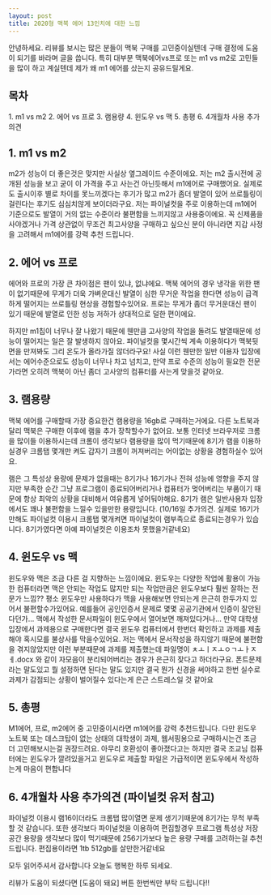 ```yaml
---
layout: post
title: 2020형 맥북 에어 13인치에 대한 느낌
---
```


안녕하세요. 리뷰를 보시는 많은 분들이 맥북 구매를 고민중이실텐데 구매 결정에 도움이 되기를 바라며 글을 씁니다. 특히 대부분 맥북에어vs프로 또는 m1 vs m2로 고민들을 많이 하고 계실텐데 제가 왜 m1 에어를 샀는지 공유드릴게요.

<h2>목차</h2>
1. m1 vs m2
2. 에어 vs 프로
3. 램용량
4. 윈도우 vs 맥
5. 총평
6. 4개월차 사용 추가의견


<h2>1. m1 vs m2</h2>
m2가 성능이 더 좋은것은 맞지만 사실상 옆그레이드 수준이에요. 저는 m2 출시전에 공개된 성능을 보고 굳이 이 가격을 주고 사는건 아닌듯해서 m1에어로 구매했어요. 실제로도 출시이후 별로 차이를 못느끼겠다는 후기가 많고 m2가 좀더 발열이 있어 쓰로틀링이 걸린다는 후기도 심심치않게 보이더라구요. 저는 파이널컷을 주로 이용하는데 m1에어 기준으로도 발열이 거의 없는 수준이라 불편함을 느끼지않고 사용중이에요. 꼭 신제품을 사야겠거나 가격 상관없이 무조건 최고사양을 구매하고 싶으신 분이 아니라면 지갑 사정을 고려해서 m1에어를 강력 추천 드립니다.


<h2>2. 에어 vs 프로</h2>
에어와 프로의 가장 큰 차이점은 팬이 있냐, 없냐에요. 맥북 에어의 경우 냉각을 위한 팬이 없기때문에 무게가 더욱 가벼운대신 발열이 심한 무거운 작업을 한다면 성능이 급격하게 떨어지는 쓰로틀링 현상을 경험할수있어요. 프로는 무게가 좀더 무거운대신 팬이 있기 때문에 발열로 인한 성능 저하가 상대적으로 덜한 편이에요.

하지만 m1칩이 너무나 잘 나왔기 때문에 웬만큼 고사양의 작업을 돌려도 발열때문에 성능이 떨어지는 일은 잘 발생하지 않아요. 파이널컷을 몇시간씩 계속 이용하다가 맥북뒷면을 만져봐도 그리 온도가 올라가질 않더라구요! 사실 이런 웬만한 일반 이용자 입장에서는 에어수준으로도 성능이 너무나 차고 넘치고, 만약 프로 수준의 성능이 필요한 전문가라면 오히려 맥북이 아닌 좀더 고사양의 컴퓨터를 사는게 맞을것 같아요.


<h2>3. 램용량</h2>
맥북 에어를 구매할때 가장 중요한건 램용량을 16gb로 구매하는거에요. 다른 노트북과 달리 맥북은 구매한 이후에 램을 추가 장착할수가 없어요. 보통 인터넷 브라우저로 크롬을 많이들 이용하시는데 크롬이 생각보다 램용량을 많이 먹기때문에 8기가 램을 이용하실경우 크롬탭 몇개만 켜도 갑자기 크롬이 꺼져버리는 어이없는 상황을 경험하실수 있어요.

램은 그 특성상 용량에 문제가 없을때는 8기가나 16기가나 전혀 성능에 영향을 주지 않지만 부족한 순간 그냥 프로그램이 종료되어버리거나 컴퓨터가 멎어버리는 부품이기 때문에 항상 최악의 상황을 대비해서 여유롭게 넣어둬야해요. 8기가 램은 일반사용자 입장에서도 꽤나 불편함을 느낄수 있을만한 용량입니다. (10/16일 추가의견. 실제로 16기가만해도 파이널컷 이용시 크롬탭 몇개켜면 파이널컷이 램부족으로 종료되는경우가 있습니다. 8기가였다면 아예 파이널컷은 이용조차 못했을거같네요)


<h2>4. 윈도우 vs 맥</h2>
윈도우와 맥은 조금 다른 걸 지향하는 느낌이에요. 윈도우는 다양한 작업에 활용이 가능한 컴퓨터라면 맥은 안되는 작업도 많지만 되는 작업만큼은 윈도우보다 훨씬 잘하는 전문가 느낌?? 평소 윈도우만 사용하다가 맥을 사용해보면 안되는게 은근히 한두가지 있어서 불편할수가있어요. 예를들어 공인인증서 문제로 몇몇 공공기관에서 인증이 잘안된다던가... 맥에서 작성한 문서파일이 윈도우에서 열어보면 깨져있다거나... 만약 대학생 입장에서 과제용으로 구매한다면 결국 윈도우 컴퓨터에서 한번더 확인하고 과제를 제출해야 혹시모를 불상사를 막을수있어요. 저는 맥에서 문서작성을 하지않기 때문에 불편함을 겪지않았지만 이런 부분때문에 과제를 제출했는데 파일명이 ㅊㅗㅣㅈㅗㅇㄱㅗㅏㅈㅔ.docx 와 같이 자모음이 분리되어버리는 경우가 은근히 잦다고 하더라구요. 폰트문제라는 말도있고 뭘 설정하면 된다는 말도 있지만 결국 뭔가 신경을 써야하고 한번 실수로 과제가 감점되는 상황이 벌어질수 있다는게 은근 스트레스일 것 같아요


<h2>5. 총평</h2>
M1에어, 프로, m2에어 중 고민중이시라면 m1에어를 강력 추천드립니다. 다만 윈도우 노트북 또는 데스크탑이 없는 상태의 대학생이 과제, 웹서핑용으로 구매하시는건 조금 더 고민해보시는걸 권장드려요. 아무리 호환성이 좋아졌다고는 하지만 결국 조교님 컴퓨터에는 윈도우가 깔려있을거고 윈도우로 제출할 파일은 가급적이면 윈도우에서 작성하는게 마음이 편합니다


<h2>6. 4개월차 사용 추가의견 (파이널컷 유저 참고)</h2>
파이널컷 이용시 램16이더라도 크롬탭 많이열면 문제 생기기때문에 8기가는 무척 부족할 것 같습니다. 또한 생각보다 파이널컷을 이용하여 편집할경우 프로그램 특성상 저장공간 용량을 생각보다 많이 먹기때문에 256기가보다 높은 용량 구매를 고려하는걸 추천드립니다. 편집용이라면 1tb 512gb를 살만한거같네요

모두 읽어주셔서 감사합니다 오늘도 행복한 하루 되세요.

리뷰가 도움이 되셨다면 [도움이 돼요] 버튼 한번씩만 부탁 드립니다!!